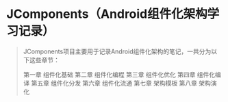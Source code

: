 # **JComponents（Android组件化架构学习记录）**

> JComponents项目主要用于记录Android组件化架构的笔记，一共分为以下这些章节：
>
> 第一章 组件化基础
> 第二章 组件化编程
> 第三章 组件化优化
> 第四章 组件化编译
> 第五章 组件化分发
> 第六章 组件化流通
> 第七章 架构模板
> 第八章 架构演化








